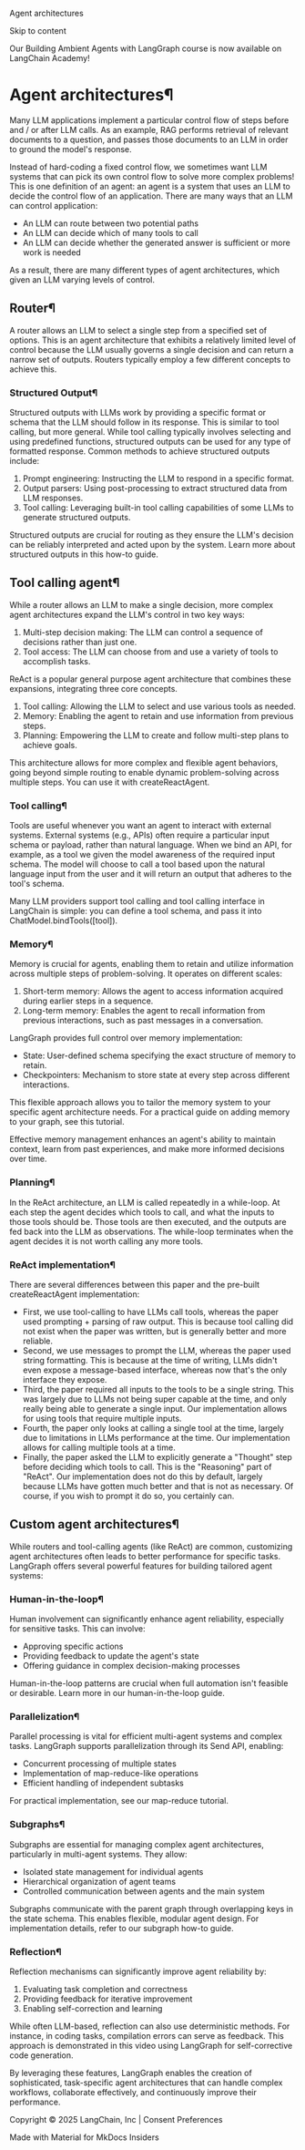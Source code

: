 Agent architectures

Skip to content

Our Building Ambient Agents with LangGraph course is now available on LangChain Academy!

# Agent architectures¶

Many LLM applications implement a particular control flow of steps before and / or after LLM calls. As an example, RAG performs retrieval of relevant documents to a question, and passes those documents to an LLM in order to ground the model's response.

Instead of hard-coding a fixed control flow, we sometimes want LLM systems that can pick its own control flow to solve more complex problems! This is one definition of an agent: an agent is a system that uses an LLM to decide the control flow of an application. There are many ways that an LLM can control application:

* An LLM can route between two potential paths
* An LLM can decide which of many tools to call
* An LLM can decide whether the generated answer is sufficient or more work is needed

As a result, there are many different types of agent architectures, which given an LLM varying levels of control.

## Router¶

A router allows an LLM to select a single step from a specified set of options. This is an agent architecture that exhibits a relatively limited level of control because the LLM usually governs a single decision and can return a narrow set of outputs. Routers typically employ a few different concepts to achieve this.

### Structured Output¶

Structured outputs with LLMs work by providing a specific format or schema that the LLM should follow in its response. This is similar to tool calling, but more general. While tool calling typically involves selecting and using predefined functions, structured outputs can be used for any type of formatted response. Common methods to achieve structured outputs include:

1. Prompt engineering: Instructing the LLM to respond in a specific format.
2. Output parsers: Using post-processing to extract structured data from LLM responses.
3. Tool calling: Leveraging built-in tool calling capabilities of some LLMs to generate structured outputs.

Structured outputs are crucial for routing as they ensure the LLM's decision can be reliably interpreted and acted upon by the system. Learn more about structured outputs in this how-to guide.

## Tool calling agent¶

While a router allows an LLM to make a single decision, more complex agent architectures expand the LLM's control in two key ways:

1. Multi-step decision making: The LLM can control a sequence of decisions rather than just one.
2. Tool access: The LLM can choose from and use a variety of tools to accomplish tasks.

ReAct is a popular general purpose agent architecture that combines these expansions, integrating three core concepts.

1. Tool calling: Allowing the LLM to select and use various tools as needed.
2. Memory: Enabling the agent to retain and use information from previous steps.
3. Planning: Empowering the LLM to create and follow multi-step plans to achieve goals.

This architecture allows for more complex and flexible agent behaviors, going beyond simple routing to enable dynamic problem-solving across multiple steps. You can use it with createReactAgent.

### Tool calling¶

Tools are useful whenever you want an agent to interact with external systems. External systems (e.g., APIs) often require a particular input schema or payload, rather than natural language. When we bind an API, for example, as a tool we given the model awareness of the required input schema. The model will choose to call a tool based upon the natural language input from the user and it will return an output that adheres to the tool's schema.

Many LLM providers support tool calling and tool calling interface in LangChain is simple: you can define a tool schema, and pass it into ChatModel.bindTools([tool]).

### Memory¶

Memory is crucial for agents, enabling them to retain and utilize information across multiple steps of problem-solving. It operates on different scales:

1. Short-term memory: Allows the agent to access information acquired during earlier steps in a sequence.
2. Long-term memory: Enables the agent to recall information from previous interactions, such as past messages in a conversation.

LangGraph provides full control over memory implementation:

* State: User-defined schema specifying the exact structure of memory to retain.
* Checkpointers: Mechanism to store state at every step across different interactions.

This flexible approach allows you to tailor the memory system to your specific agent architecture needs. For a practical guide on adding memory to your graph, see this tutorial.

Effective memory management enhances an agent's ability to maintain context, learn from past experiences, and make more informed decisions over time.

### Planning¶

In the ReAct architecture, an LLM is called repeatedly in a while-loop. At each step the agent decides which tools to call, and what the inputs to those tools should be. Those tools are then executed, and the outputs are fed back into the LLM as observations. The while-loop terminates when the agent decides it is not worth calling any more tools.

### ReAct implementation¶

There are several differences between this paper and the pre-built createReactAgent implementation:

* First, we use tool-calling to have LLMs call tools, whereas the paper used prompting + parsing of raw output. This is because tool calling did not exist when the paper was written, but is generally better and more reliable.
* Second, we use messages to prompt the LLM, whereas the paper used string formatting. This is because at the time of writing, LLMs didn't even expose a message-based interface, whereas now that's the only interface they expose.
* Third, the paper required all inputs to the tools to be a single string. This was largely due to LLMs not being super capable at the time, and only really being able to generate a single input. Our implementation allows for using tools that require multiple inputs.
* Fourth, the paper only looks at calling a single tool at the time, largely due to limitations in LLMs performance at the time. Our implementation allows for calling multiple tools at a time.
* Finally, the paper asked the LLM to explicitly generate a "Thought" step before deciding which tools to call. This is the "Reasoning" part of "ReAct". Our implementation does not do this by default, largely because LLMs have gotten much better and that is not as necessary. Of course, if you wish to prompt it do so, you certainly can.

## Custom agent architectures¶

While routers and tool-calling agents (like ReAct) are common, customizing agent architectures often leads to better performance for specific tasks. LangGraph offers several powerful features for building tailored agent systems:

### Human-in-the-loop¶

Human involvement can significantly enhance agent reliability, especially for sensitive tasks. This can involve:

* Approving specific actions
* Providing feedback to update the agent's state
* Offering guidance in complex decision-making processes

Human-in-the-loop patterns are crucial when full automation isn't feasible or desirable. Learn more in our human-in-the-loop guide.

### Parallelization¶

Parallel processing is vital for efficient multi-agent systems and complex tasks. LangGraph supports parallelization through its Send API, enabling:

* Concurrent processing of multiple states
* Implementation of map-reduce-like operations
* Efficient handling of independent subtasks

For practical implementation, see our map-reduce tutorial.

### Subgraphs¶

Subgraphs are essential for managing complex agent architectures, particularly in multi-agent systems. They allow:

* Isolated state management for individual agents
* Hierarchical organization of agent teams
* Controlled communication between agents and the main system

Subgraphs communicate with the parent graph through overlapping keys in the state schema. This enables flexible, modular agent design. For implementation details, refer to our subgraph how-to guide.

### Reflection¶

Reflection mechanisms can significantly improve agent reliability by:

1. Evaluating task completion and correctness
2. Providing feedback for iterative improvement
3. Enabling self-correction and learning

While often LLM-based, reflection can also use deterministic methods. For instance, in coding tasks, compilation errors can serve as feedback. This approach is demonstrated in this video using LangGraph for self-corrective code generation.

By leveraging these features, LangGraph enables the creation of sophisticated, task-specific agent architectures that can handle complex workflows, collaborate effectively, and continuously improve their performance.

Copyright © 2025 LangChain, Inc | Consent Preferences

Made with Material for MkDocs Insiders